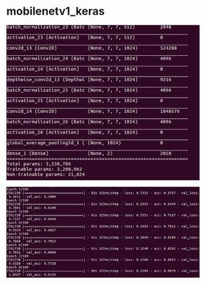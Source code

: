 # mobilenetv1_keras


![image](https://github.com/zhucheng725/mobilenetv1_keras/blob/master/mobilenetv1_summary.png)<br>



![image](https://github.com/zhucheng725/mobilenetv1_keras/blob/master/mobilenetv1.png)<br>



